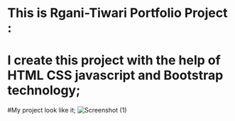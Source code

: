 # This is Rgani-Tiwari Portfolio Project :
# I create this project with the help of HTML CSS javascript and Bootstrap technology;
#My project look like it;
![Screenshot (1)](https://github.com/RaganiTiwari-PHP-dev/My-Portfolio-/assets/154034903/b26e71cd-7946-4cb0-93bf-2a35fcf48fb3)
